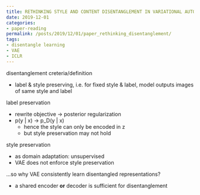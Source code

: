 ```yaml
---
title: RETHINKING STYLE AND CONTENT DISENTANGLEMENT IN VARIATIONAL AUTOENCODERS
date: 2019-12-01
categories:
- paper-reading
permalink: /posts/2019/12/01/paper_rethinking_disentanglement/
tags:
- disentangle learning
- VAE
- ICLR
---
```


disentanglement creteria/definition
- label & style preserving, i.e. for fixed style & label, model outputs images of same style and label

label preservation
- rewrite objective -> posterior regularization
- p(y | x) -> p_D(y | x)
    - hence the style can only be encoded in z
    - but style preservation may not hold

style preservation
- as domain adaptation: unsupervised
- VAE does not enforce style preservation

...so why VAE consistently learn disentangled representations?
- a shared encoder **or** decoder is sufficient for disentanglement
